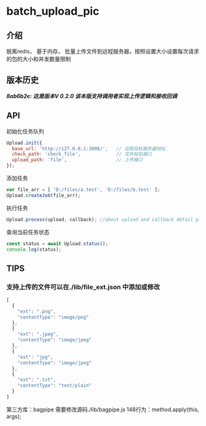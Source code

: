 # batch_upload_pic

## 介绍
脱离redis， 基于内存， 批量上传文件到远程服务器，按照设置大小设置每次请求的包的大小和并发数量限制

## 版本历史
***8ab6b2e: 这是版本V 0.2.0 该本版支持调用者实现上传逻辑和接收回调***

## API
初始化任务队列
```js
Upload.init({
  base_url: 'http://127.0.0.1:3008/',   // 远程目标服务器地址
  check_path: 'check_file',             // 文件校验接口
  upload_path: 'file',                  // 上传接口
});
```

添加任务
```js
var file_arr = [ 'D:/files/a.test', 'D:/files/b.test' ];
Upload.createJob(file_arr);
```

执行任务
```js
Upload.process(upload, callback); //about upload and callback detail please Reference ./test demo
```

查询当前任务状态
```js
const status = await Upload.status();
console.log(status);
```



## TIPS
### 支持上传的文件可以在./lib/file_ext.json 中添加或修改
```js
[
  {
    "ext": ".png",
    "contentType": "image/png"
  },
  {
    "ext": ".jpeg",
    "contentType": "image/jpeg"
  },
  {
    "ext": "jpg",
    "contentType": "image/jpeg"
  },
  {
    "ext": ".txt",
    "contentType": "text/plain"
  }
]
```

第三方库：bagpipe  需要修改源码./lib/bagpipe.js 148行为：method.apply(this, args);